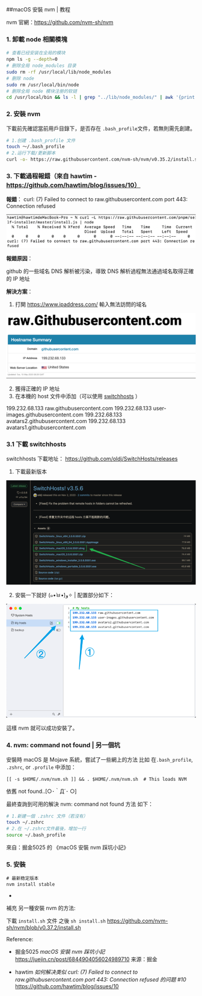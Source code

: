 ##macOS 安裝 nvm | 教程

nvm 官網：https://github.com/nvm-sh/nvm



### 1. 卸載 node 相關模塊

```zsh
# 查看已经安装在全局的模块
npm ls -g --depth=0
# 删除全局 node_modules 目录
sudo rm -rf /usr/local/lib/node_modules
# 删除 node
sudo rm /usr/local/bin/node 
# 删除全局 node 模块注册的软链
cd /usr/local/bin && ls -l | grep "../lib/node_modules/" | awk '{print $9}'| xargs rm
```



### 2. 安裝 nvm

下載前先確認當前用戶目錄下，是否存在 `.bash_profile`文件，若無則需先創建。

```zsh
# 1.创建 .bash_profile 文件
touch ～/.bash_profile
# 2.运行下载/更新脚本
curl -o- https://raw.githubusercontent.com/nvm-sh/nvm/v0.35.2/install.sh | bash
```



### 3. 下載過程報錯（來自 hawtim - https://github.com/hawtim/blog/issues/10）

**報錯**： curl: (7) Failed to connect to raw.githubusercontent.com port 443: Connection refused

![](./failed.png)

**報錯原因**：

 github 的一些域名 DNS 解析被污染，導致 DNS 解析過程無法通過域名取得正確的 IP 地址 

**解決方案**：

1. 打開  <https://www.ipaddress.com/> 輸入無法訪問的域名

![](./raw.png)

2. 獲得正確的 IP 地址
3. 在本機的 host 文件中添加（可以使用  [switchhosts](https://github.com/oldj/SwitchHosts/releases) ）

199.232.68.133 raw.githubusercontent.com
199.232.68.133 user-images.githubusercontent.com
199.232.68.133 avatars2.githubusercontent.com
199.232.68.133 avatars1.githubusercontent.com

### 3.1 下載 switchhosts

switchhosts 下載地址：  https://github.com/oldj/SwitchHosts/releases

1. 下載最新版本

![](./switchhosts.png)

2. 安裝一下就好 (๑•̀ㅂ•́)و✧ | 配置部分如下：

![](./switchhosts2.png)

這樣 nvm 就可以成功安裝了。



### 4. nvm: command not found | 另一個坑

安裝時 macOS 是 Mojave 系統，嘗試了一些網上的方法 比如 在`.bash_profile`, `.zshrc`, or `.profile` 中添加：

```shell
[[ -s $HOME/.nvm/nvm.sh ]] && . $HOME/.nvm/nvm.sh  # This loads NVM
```

依舊 not found..[○･｀Д´･ ○] 

最終查詢到可用的解決 nvm: command not found 方法 如下：

```zsh
# 1.新建一個 .zshrc 文件（若沒有）
touch ~/.zshrc
# 2.在 ~/.zshrc文件最後，增加一行
source ~/.bash_profile
```

來自：掘金5025 的 《macOS 安裝 nvm 踩坑小記》



### 5. 安裝

```shell
# 最新稳定版本
nvm install stable
```



-

補充 另一種安裝 nvm 的方法:

下載 `install.sh` 文件 之後 `sh install.sh`
https://github.com/nvm-sh/nvm/blob/v0.37.2/install.sh







Reference:

+ 掘金5025 *macOS 安裝 nvm 踩坑小記* https://juejin.cn/post/6844904056024989710
  来源：掘金

+ hawtim *如何解决类似 curl: (7) Failed to connect to raw.githubusercontent.com port 443: Connection refused 的问题 #10*
  https://github.com/hawtim/blog/issues/10


